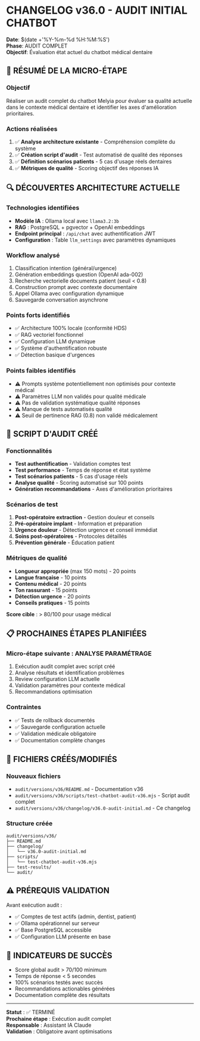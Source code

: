 # CHANGELOG v36.0 - AUDIT INITIAL CHATBOT

**Date**: $(date +'%Y-%m-%d %H:%M:%S')  
**Phase**: AUDIT COMPLET  
**Objectif**: Évaluation état actuel du chatbot médical dentaire

## 🎯 **RÉSUMÉ DE LA MICRO-ÉTAPE**

### Objectif
Réaliser un audit complet du chatbot Melyia pour évaluer sa qualité actuelle dans le contexte médical dentaire et identifier les axes d'amélioration prioritaires.

### Actions réalisées
1. ✅ **Analyse architecture existante** - Compréhension complète du système
2. ✅ **Création script d'audit** - Test automatisé de qualité des réponses
3. ✅ **Définition scénarios patients** - 5 cas d'usage réels dentaires
4. ✅ **Métriques de qualité** - Scoring objectif des réponses IA

## 🔍 **DÉCOUVERTES ARCHITECTURE ACTUELLE**

### Technologies identifiées
- **Modèle IA** : Ollama local avec `llama3.2:3b`
- **RAG** : PostgreSQL + pgvector + OpenAI embeddings  
- **Endpoint principal** : `/api/chat` avec authentification JWT
- **Configuration** : Table `llm_settings` avec paramètres dynamiques

### Workflow analysé
1. Classification intention (général/urgence)
2. Génération embeddings question (OpenAI ada-002)
3. Recherche vectorielle documents patient (seuil < 0.8)
4. Construction prompt avec contexte documentaire
5. Appel Ollama avec configuration dynamique
6. Sauvegarde conversation asynchrone

### Points forts identifiés
- ✅ Architecture 100% locale (conformité HDS)
- ✅ RAG vectoriel fonctionnel
- ✅ Configuration LLM dynamique
- ✅ Système d'authentification robuste
- ✅ Détection basique d'urgences

### Points faibles identifiés
- ⚠️ Prompts système potentiellement non optimisés pour contexte médical
- ⚠️ Paramètres LLM non validés pour qualité médicale
- ⚠️ Pas de validation systématique qualité réponses
- ⚠️ Manque de tests automatisés qualité
- ⚠️ Seuil de pertinence RAG (0.8) non validé médicalement

## 🧪 **SCRIPT D'AUDIT CRÉÉ**

### Fonctionnalités
- **Test authentification** - Validation comptes test
- **Test performance** - Temps de réponse et état système
- **Test scénarios patients** - 5 cas d'usage réels
- **Analyse qualité** - Scoring automatisé sur 100 points
- **Génération recommandations** - Axes d'amélioration prioritaires

### Scénarios de test
1. **Post-opératoire extraction** - Gestion douleur et conseils
2. **Pré-opératoire implant** - Information et préparation
3. **Urgence douleur** - Détection urgence et conseil immédiat  
4. **Soins post-opératoires** - Protocoles détaillés
5. **Prévention générale** - Éducation patient

### Métriques de qualité
- **Longueur appropriée** (max 150 mots) - 20 points
- **Langue française** - 10 points  
- **Contenu médical** - 20 points
- **Ton rassurant** - 15 points
- **Détection urgence** - 20 points
- **Conseils pratiques** - 15 points

**Score cible** : > 80/100 pour usage médical

## 📋 **PROCHAINES ÉTAPES PLANIFIÉES**

### Micro-étape suivante : ANALYSE PARAMÉTRAGE
1. Exécution audit complet avec script créé
2. Analyse résultats et identification problèmes
3. Review configuration LLM actuelle 
4. Validation paramètres pour contexte médical
5. Recommandations optimisation

### Contraintes
- ✅ Tests de rollback documentés
- ✅ Sauvegarde configuration actuelle
- ✅ Validation médicale obligatoire
- ✅ Documentation complète changes

## 🔧 **FICHIERS CRÉÉS/MODIFIÉS**

### Nouveaux fichiers
- `audit/versions/v36/README.md` - Documentation v36
- `audit/versions/v36/scripts/test-chatbot-audit-v36.mjs` - Script audit complet
- `audit/versions/v36/changelog/v36.0-audit-initial.md` - Ce changelog

### Structure créée
```
audit/versions/v36/
├── README.md
├── changelog/
│   └── v36.0-audit-initial.md
├── scripts/
│   └── test-chatbot-audit-v36.mjs
├── test-results/
└── audit/
```

## ⚠️ **PRÉREQUIS VALIDATION**

Avant exécution audit :
- ✅ Comptes de test actifs (admin, dentist, patient)
- ✅ Ollama opérationnel sur serveur  
- ✅ Base PostgreSQL accessible
- ✅ Configuration LLM présente en base

## 🎯 **INDICATEURS DE SUCCÈS**

- Score global audit > 70/100 minimum
- Temps de réponse < 5 secondes
- 100% scénarios testés avec succès
- Recommandations actionables générées
- Documentation complète des résultats

---

**Statut** : ✅ TERMINÉ  
**Prochaine étape** : Exécution audit complet  
**Responsable** : Assistant IA Claude  
**Validation** : Obligatoire avant optimisations 